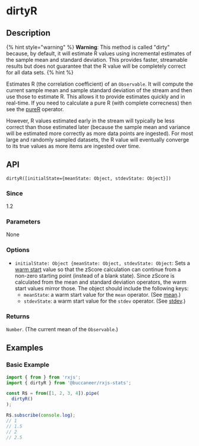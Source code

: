 # dirtyR

## Description

{% hint style="warning" %}
**Warning**: This method is called "dirty" because, by default, it will estimate R values using incremental estimates of the sample mean and standard deviation. This provides faster, streamable results but does not guarantee that the R value will be completely correct for all data sets.
{% hint %}

Estimates R (the correlation coefficient) of an `Observable`. It will compute the current sample mean and sample standard deviation of the stream and then use those to estimate R.  This allows it to provide estimates quickly and in real-time.  If you need to calculate a pure R (with complete correcness) then see the [pureR](https://app.gitbook.com/@brianbuccaneer/s/rxjs-stats/operators/pureR) operator.

However, R values estimated early in the stream will typically be less correct than those estimated later (because the sample mean and variance will be estimated more correctly as more data points are ingested).  For most large and randomly sampled datasets, the R value will eventually converge to its true values as more items are ingested over time.

## API
```
dirtyR([initialState={meanState: Object, stdevState: Object}])
```

### Since
1.2

### Parameters
None

### Options
* `initialState: Object {meanState: Object, stdevState: Object`: Sets a [warm start](https://app.gitbook.com/@brianbuccaneer/s/rxjs-stats/guides/warmstarts) value so that the zScore calculation can continue from a non-zero starting point (instead of a blank state).  Since zScore is calculated from the mean and standard deviation operators, the warm start values mirror those.  The object should include the following keys:
  * `meanState`: a warm start value for the `mean` operator. (See [mean](https://app.gitbook.com/@brianbuccaneer/s/rxjs-stats/operators/mean).)
  * `stdevState`: a warm start value for the `stdev` operator. (See [stdev](https://app.gitbook.com/@brianbuccaneer/s/rxjs-stats/operators/stdev).)

### Returns
`Number`. (The current mean of the `Observable`.)

## Examples

### Basic Example
```javascript
import { from } from 'rxjs';
import { dirtyR } from '@buccaneer/rxjs-stats';

const R$ = from([1, 2, 3, 4]).pipe(
  dirtyR()
);

R$.subscribe(console.log);
// 1
// 1.5
// 2
// 2.5
```


